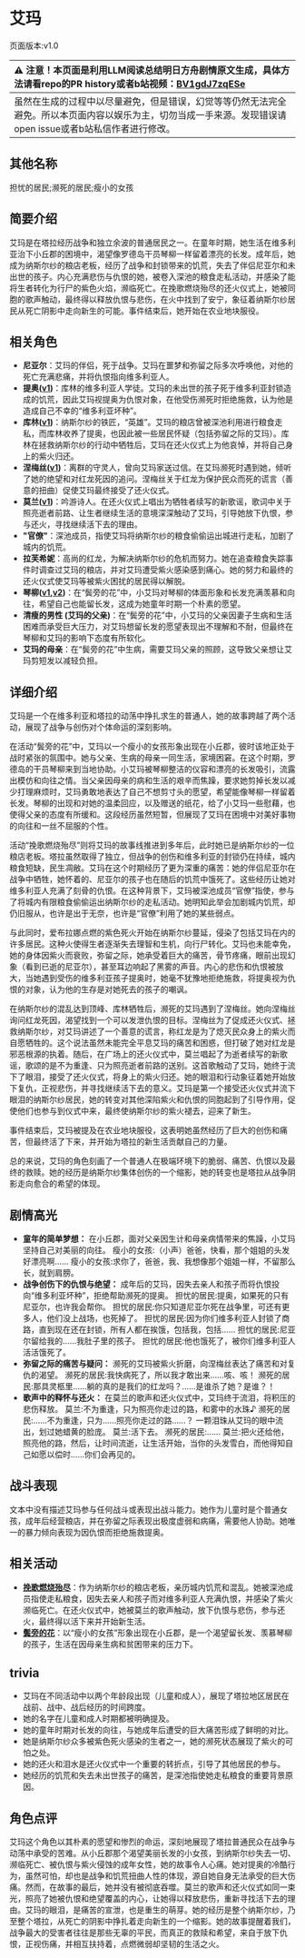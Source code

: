 # 艾玛
页面版本:v1.0
 

| :warning: 注意！本页面是利用LLM阅读总结明日方舟剧情原文生成，具体方法请看repo的PR history或者b站视频：[BV1gdJ7zqESe](https://www.bilibili.com/video/BV1gdJ7zqESe/)         |
|:----------------------------|
| 虽然在生成的过程中以尽量避免，但是错误，幻觉等等仍然无法完全避免。所以本页面内容以娱乐为主，切勿当成一手来源。发现错误请open issue或者b站私信作者进行修改。|



## 其他名称
担忧的居民;濒死的居民;瘦小的女孩
## 简要介绍
艾玛是在塔拉经历战争和独立余波的普通居民之一。在童年时期，她生活在维多利亚治下小丘郡的困境中，渴望像罗德岛干员琴柳一样留着漂亮的长发。成年后，她成为纳斯尔纱的粮店老板，经历了战争和封锁带来的饥荒，失去了伴侣尼亚尔和未出世的孩子。内心充满悲伤与仇恨的她，被卷入深池的粮食走私活动，并感染了能将生者转化为行尸的紫色火焰，濒临死亡。在挽歌燃烧殆尽的还火仪式上，她被同胞的歌声触动，最终得以释放仇恨与悲伤，在火中找到了安宁，象征着纳斯尔纱居民从死亡阴影中走向新生的可能。事件结束后，她开始在农业地块服役。
## 相关角色
-   **尼亚尔**：艾玛的伴侣，死于战争。艾玛在噩梦和弥留之际多次呼唤他，对他的死亡充满悲痛，并将仇恨指向维多利亚人。
-   **提奥([v1](extended_char_ti_ao.md))**：库林的维多利亚人学徒。艾玛的未出世的孩子死于维多利亚封锁造成的饥荒，因此艾玛视提奥为仇恨对象，在他受伤濒死时拒绝施救，认为他是造成自己不幸的“维多利亚坏种”。
-   **库林([v1](extended_char_ku_lin.md))**：纳斯尔纱的铁匠，“英雄”。艾玛的粮店曾被深池利用进行粮食走私，而库林收养了提奥，也因此被一些居民怀疑（包括弥留之际的艾玛）。库林在拯救纳斯尔纱的行动中牺牲后，艾玛在还火仪式上为他哀悼，并将自己身上的紫火归还。
-   **涅梅丝([v1](extended_char_nie_mei_si.md))**：离群的守灵人，曾向艾玛家送过信。在艾玛濒死时遇到她，倾听了她的绝望和对红龙死因的追问。涅梅丝关于红龙为保护民众而死的谎言（善意的扭曲）促使艾玛最终接受了还火仪式。
-   **莫兰([v1](extended_char_mo_lan.md))**：吟游诗人。在还火仪式上唱出为牺牲者续写的新歌谣，歌词中关于照亮逝者前路、让生者继续生活的意境深深触动了艾玛，引导她放下仇恨，参与还火，寻找继续活下去的理由。
-   **"官僚"**：深池成员，指使艾玛将纳斯尔纱的粮食偷偷运出城进行走私，加剧了城内的饥荒。
-   **拉芙希妮**：高尚的红龙，为解决纳斯尔纱的危机而努力。她在追查粮食失踪事件时调查过艾玛的粮店，并对艾玛遭受紫火感染感到痛心。她的努力和最终的还火仪式使艾玛等被紫火困扰的居民得以解脱。
-   **琴柳([v1](char_479_sleach.md),[v2](../char_v3/char_479_sleach.md))**：在“鬓旁的花”中，小艾玛对琴柳的体面形象和长发充满羡慕和向往，希望自己也能留长发，这成为她童年时期一个朴素的愿望。
-   **清瘦的男性 (艾玛的父亲)**：在“鬓旁的花”中，小艾玛的父亲因妻子生病和生活困难而承受巨大压力，对艾玛想留长发的愿望表现出不理解和不耐，但最终在琴柳和艾玛的影响下态度有所软化。
-   **艾玛的母亲**：在“鬓旁的花”中生病，需要艾玛父亲的照顾，这导致父亲想让艾玛剪短发以减轻负担。
## 详细介绍
艾玛是一个在维多利亚和塔拉的动荡中挣扎求生的普通人，她的故事跨越了两个活动，展现了战争与创伤对个体命运的深刻影响。

在活动“鬓旁的花”中，艾玛以一个瘦小的女孩形象出现在小丘郡，彼时该地正处于战时紧张的氛围中。她与父亲、生病的母亲一同生活，家境困窘。在这个时期，罗德岛的干员琴柳来到当地协助。小艾玛被琴柳整洁的仪容和漂亮的长发吸引，流露出模仿和向往之情。当父亲因母亲的病和生活的艰辛而焦躁，要求她剪掉长发以减少打理麻烦时，艾玛勇敢地表达了自己不想剪寸头的愿望，希望能像琴柳一样留着长发。琴柳的出现和对她的温柔回应，以及赠送的纸花，给了小艾玛一些慰藉，也使得父亲的态度有所缓和。这段经历虽然短暂，但展现了艾玛在困境中对美好事物的向往和一丝不屈服的个性。

活动“挽歌燃烧殆尽”则将艾玛的故事线推进到多年后，此时她已是纳斯尔纱的一位粮店老板。塔拉虽然取得了独立，但战争的创伤和维多利亚的封锁仍在持续，城内粮食短缺，民生凋敝。艾玛在这个时期经历了更为深重的痛苦：她的伴侣尼亚尔在战争中牺牲，她怀着的、尼亚尔的孩子也在随后的饥荒中饿死了。这些经历让她对维多利亚人充满了刻骨的仇恨。在这种背景下，艾玛被深池成员“官僚”指使，参与了将城内有限粮食偷偷运出纳斯尔纱的走私活动。她明知此举会加剧城内饥荒，却仍旧服从，也许是出于无奈，也许是“官僚”利用了她的某些弱点。

与此同时，爱布拉娜点燃的紫色死火开始在纳斯尔纱蔓延，侵染了包括艾玛在内的许多居民。这种火使得生者逐渐失去理智和生机，向行尸转化。艾玛也未能幸免，她的身体因紫火而衰败，弥留之际，她承受着巨大的痛苦，骨节疼痛，眼前出现幻象（看到已逝的尼亚尔），甚至耳边响起了黑雾的声音。内心的悲伤和仇恨被放大，当她遇到受伤的维多利亚孩子提奥时，她毫不犹豫地拒绝施救，将提奥视为仇恨的对象，认为他的生存是对她死去的孩子的嘲讽。

在纳斯尔纱的混乱达到顶峰、库林牺牲后，濒死的艾玛遇到了涅梅丝。她向涅梅丝询问红龙死因，渴望找到一个可以发泄仇恨的目标。涅梅丝为了促成还火仪式、拯救纳斯尔纱，对艾玛讲述了一个善意的谎言，称红龙是为了熄灭民众身上的紫火而自愿牺牲的。这个说法虽然未能完全平息艾玛的痛苦和困惑，但打破了她对红龙是邪恶根源的执着。随后，在广场上的还火仪式中，莫兰唱起了为逝者续写的新歌谣，歌颂的是不为重逢、只为照亮逝者前路的送别。这首歌触动了艾玛，她终于流下了眼泪，接受了还火仪式，将身上的紫火归还。她的眼泪和行动象征着她开始放下复仇，正视悲伤，并寻找继续活下去的意义。艾玛是第一个接受还火仪式并流下眼泪的纳斯尔纱居民，她的转变对其他深陷紫火和仇恨的同胞起到了引导作用，促使他们也参与到仪式中来，最终使纳斯尔纱的紫火褪去，迎来了新生。

事件结束后，艾玛被提及在农业地块服役，这表明她虽然经历了巨大的创伤和痛苦，但最终活了下来，并开始为塔拉的新生活贡献自己的力量。

总的来说，艾玛的角色刻画了一个普通人在极端环境下的脆弱、痛苦、仇恨以及最终的救赎。她的经历是纳斯尔纱集体创伤的一个缩影，她的转变也是塔拉从战争阴影走向愈合的希望的体现。
## 剧情高光
*   **童年的简单梦想：** 在小丘郡，面对父亲因生计和母亲病情带来的焦躁，小艾玛坚持自己对美丽的向往。
    瘦小的女孩:（小声）爸爸，快看，那个姐姐的头发好漂亮啊......
    瘦小的女孩:求你了，爸爸，我、我想像那个姐姐一样，不留那么长，就到肩膀。
*   **战争创伤下的仇恨与绝望：** 成年后的艾玛，因失去亲人和孩子而将仇恨投向“维多利亚坏种”，拒绝帮助濒死的提奥。
    担忧的居民:提奥，如果死的只有尼亚尔，也许我会帮你。
    担忧的居民:你只知道尼亚尔死在战争里，可还有更多人，他们没上战场，也死掉了。
    担忧的居民:因为你们维多利亚人封锁了商路，直到现在还在封锁，所有人都在挨饿，包括我，包括......
    担忧的居民:尼亚尔留给我的......我肚子里的孩子。
    担忧的居民:他也饿死了，被你们维多利亚人活活饿死了。
*   **弥留之际的痛苦与疑问：** 濒死的艾玛被紫火折磨，向涅梅丝表达了痛苦和对复仇的渴望。
    濒死的居民:我快病死了，所以我才敢出来......咳、咳！
    濒死的居民:那具灵柩里......躺的真的是我们的红龙吗？......是谁杀了她？是谁？！
*   **歌声中的释怀与还火：** 在莫兰的歌声和还火仪式中，艾玛终于流泪，将积压的悲伤释放。
    莫兰:不为重逢，只为照亮你走过的路，和雾中的水珠♪
    濒死的居民:......不为重逢，只为......照亮你走过的路......？
    一颗泪珠从艾玛的眼中流出，划过她蜡黄的脸庞。
    莫兰:活下去。
    濒死的居民:......
    莫兰:把火还给他，照亮他的路，然后，让时间流逝，让生活开始，当你的头发雪白，而他得知自己如愿以偿时......你们会再见的。
## 战斗表现
文本中没有描述艾玛参与任何战斗或表现出战斗能力。她作为儿童时是个普通女孩，成年后经营粮店，并在弥留之际表现出极度虚弱和病痛，需要他人协助。她唯一的暴力倾向表现为因仇恨而拒绝施救提奥。
## 相关活动
-   **[挽歌燃烧殆尽](../stories/act41side.md)**：作为纳斯尔纱的粮店老板，亲历城内饥荒和混乱。她被深池成员指使走私粮食，因失去亲人和孩子而对维多利亚人充满仇恨，并感染了紫火濒临死亡。在还火仪式中，她被莫兰的歌声触动，放下仇恨与悲伤，参与还火，最终得以活下来并开始新生活。
-   **[鬓旁的花](../stories/story_sleach_set_2.md)**：以“瘦小的女孩”形象出现在小丘郡，是一个渴望留长发、羡慕琴柳的孩子，生活在因母亲生病和贫困带来的压力下。
## trivia
*   艾玛在不同活动中以两个年龄段出现（儿童和成人），展现了塔拉地区居民在战前、战中、战后经历的时间跨度。
*   她的名字在儿童和成人时期都被明确提及。
*   她的童年时期对长发的向往，与她成年后遭受的巨大痛苦形成了鲜明的对比。
*   她是纳斯尔纱众多被紫色死火感染的生者之一，她的濒死状态展现了紫火的可怕之处。
*   她的还火和泪水是还火仪式中一个重要的转折点，引导了其他居民的参与。
*   她经历的饥荒和失去未出世孩子的痛苦，是深池指使她走私粮食的重要背景原因。
## 角色点评
艾玛这个角色以其朴素的愿望和惨烈的命运，深刻地展现了塔拉普通民众在战争与动荡中承受的苦难。从小丘郡那个渴望美丽长发的小女孩，到纳斯尔纱失去一切、濒临死亡、被仇恨与紫火侵蚀的成年女性，她的故事令人心痛。她对提奥的冷酷行为，虽然可怕，却也是战争和饥荒扭曲人性的体现，源自她自身无法承受的巨大伤痛。然而，在故事的最后，她并没有被彻底吞噬。莫兰的歌声和还火仪式如同一束光，照亮了她被仇恨和绝望覆盖的内心，让她得以释放悲伤，重新寻找活下去的理由。艾玛的眼泪，是痛苦的宣泄，也是重生的萌芽。她的经历是整个纳斯尔纱，乃至整个塔拉，从死亡的阴影中挣扎着走向新生的一个缩影。她的故事提醒着我们，战争最大的受害者往往是那些无辜的平民，而真正的救赎和希望，来自于放下仇恨，正视伤痛，并相互扶持着，点燃微弱却坚韧的生活之火。